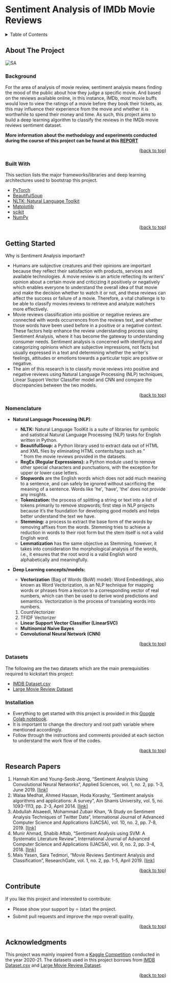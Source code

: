 # Sentiment Analysis of IMDb Movie Reviews

<!-- TABLE OF CONTENTS -->
<details>
  <summary>Table of Contents</summary>
  <ol>
    <li>
      <a href="#about-the-project">About The Project</a>
      <ul>
        <li><a href="#background">Background</a></li>
      </ul>
      <ul>
        <li><a href="#built-with">Built With</a></li>
      </ul>
    </li>
    <li>
      <a href="#getting-started">Getting Started</a>
      <ul>
        <li><a href="#nomenclature">Nomenclature</a></li>
        <li><a href="#datasets">Datasets</a></li>
        <li><a href="#installation">Installation</a></li>
      </ul>
    </li>
    <li><a href="#research-papers">Research Papers</a></li>
    <li><a href="#contribute">Contribute</a></li>
    <li><a href="#acknowledgments">Acknowledgments</a>
    
  </ol>
</details>

<!-- ABOUT THE PROJECT -->
## About The Project

![SA](https://www.freecodecamp.org/news/content/images/2020/09/wall-5.jpeg)

### Background

For the area of analysis of movie review, sentiment analysis means finding the mood of the public about how they judge a specific movie. And based on the reviews available online, in this instance, IMDb, most movie buffs would love to view the ratings of a movie before they book their tickets, as this may influence their experience from the movie and whether it is worthwhile to spend their money and time. As such, this project aims to build a deep learning algorithm to classify the reviews in the IMDb movie reviews sentiment dataset.

**More information about the methodology and experiments conducted during the course of this project can be found at this [REPORT](https://github.com/patprem/SentimentAnalysis/blob/bcc06d4e5c01555570df185f26e0e45a25fc7366/Report.pdf)**

<p align="right">(<a href="#top">back to top</a>)</p>

### Built With

This section lists the major frameworks/libraries and deep learning architectures used to bootstrap this project. 
* [PyTorch](https://pytorch.org/)
* [BeautifulSoup](https://beautiful-soup-4.readthedocs.io/en/latest/)
* [NLTK: Natural Language Toolkit](https://www.nltk.org/)
* [Matplotlib](https://matplotlib.org/)
* [scikit](https://scikit-learn.org/stable/)
* [NumPy](https://numpy.org/)

<p align="right">(<a href="#top">back to top</a>)</p>

<!-- GETTING STARTED -->
## Getting Started
Why is Sentiment Analysis important?
* Humans are subjective creatures and their opinions are important because they reflect their satisfaction with products, services and available technologies. A movie review is an article reflecting its writers’ opinion about a certain movie and criticizing it positively or negatively which enables everyone to understand the overall idea of that movie and make the decision whether to watch it or not, and these reviews can affect the success or failure of a movie. Therefore, a vital challenge is to be able to classify movies reviews to retrieve and analyze watchers more effectively. 
* Movie reviews classification into positive or negative reviews are connected with words occurrences from the reviews text, and whether those words have been used before in a positive or a negative context. These factors help enhance the review understanding process using Sentiment Analysis, where it has become the gateway to understanding consumer needs. Sentiment analysis is concerned with identifying and categorizing opinions which are subjective impressions, not facts but usually expressed in a text and determining whether the writer's feelings, attitudes or emotions towards a particular topic are positive or negative. 
* The aim of this research is to classify movie reviews into positive and negative reviews using Natural Language Processing (NLP) techniques, Linear Support Vector Classifier model and CNN and compare the discrepancies between the two models.

<p align="right">(<a href="#top">back to top</a>)</p>

### Nomenclature
* **Natural Language Processing (NLP)**:
  * **NLTK:** Natural Language ToolKit is a suite of libraries for symbolic and satistical Natural Language Processing (NLP) tasks for English written in Python.
  * **BeautifulSoup:** a Python library used to extract data out of HTML and XML files by eliminating HTML contents/tags such as "<br>" from the movie reviews provided in the datasets.
  * **RegEx (Regular Expressions):** a Python module used to remove other special characters and punctuations, with the exception for upper or lower case letters.
  * **Stopwords** are the English words which does not add much meaning to a sentence, and can safely be ignored without sacrificing the meaning of a sentence. Words like 'he', 'have', 'the' does not provide any insights.
  * **Tokenization:** the process of splitting a string or text into a list of tokens primarily to remove stopwords; first step in NLP projects because it’s the foundation for developing good models and helps better understand the text we have.
  * **Stemming:** a process to extract the base form of the words by removing affixes from the words. Stemming tries to achieve a reduction in words to their root form but the stem itself is not a valid English word.
  * **Lemmatization** has the same objective as Stemming, however, it takes into consideration the morphological analysis of the words, i.e., it ensures that the root word is a valid English word alphabetically and meaningfully.

* **Deep Learning concepts/models:**
  * **Vectorization** (Bag of Words (BoW) model): Word Embeddings, also known as Word Vectorization, is an NLP technique for mapping words or phrases from a lexicon to a corresponding vector of real numbers, which can then be used to derive word predictions and semantics. Vectorization is the process of translating words into numbers.
   1. CountVectorizer
   2. TFIDF Vectorizer 
  * **Linear Support Vector Classifier (LinearSVC)**
  * **Multinomial Naive Bayes**
  * **Convolutional Neural Network (CNN)**

<p align="right">(<a href="#top">back to top</a>)</p>

### Datasets

The following are the two datasets which are the main prerequisities required to kickstart this project:
* [IMDB Dataset.csv](https://www.kaggle.com/lakshmi25npathi/sentiment-analysis-of-imdb-movie-reviews/data)
* [Large Movie Review Dataset](https://ai.stanford.edu/~amaas/data/sentiment/)

### Installation

* Everything to get started with this project is provided in this [Google Colab notebook](https://github.com/patprem/IMDb-SentimentAnalysis/blob/6a4508c73bd44b99bd0837edf7b418ec3f513801/SentimentAnalysis.ipynb).
* It is important to change the directory and root path variable where mentioned accordingly.
* Follow through the instructions and comments provided at each section to understand the work flow of the codes.

<p align="right">(<a href="#top">back to top</a>)</p>

<!-- PAPERS EXAMPLES -->
## Research Papers
1. Hannah Kim and Young-Seob Jeong, “Sentiment Analysis Using Convolutional Neural Networks”, Applied Sciences, vol. 1, no. 2, pp. 1-3, June 2019. [[link]](https://www.mdpi.com/2076-3417/9/11/2347/pdf-vor)
2. Walaa Medhat, Ahmed Hassan, Hoda Korashy, “Sentiment analysis algorithms and applications: A survey”, Ain Shams University, vol. 5, no. 1093-1113, pp. 2-3, April 2014. [[link]](https://www.researchgate.net/publication/261875740_Sentiment_Analysis_Algorithms_and_Applications_A_Survey)
3. Abdullah Alsaeedi, Mohammad Zubair Khan, “A Study on Sentiment Analysis Techniques of Twitter Data”, International Journal of Advanced Computer Science and Applications (IJACSA), vol. 10, no. 2, pp. 7-8, 2019. [[link]](https://www.researchgate.net/publication/331411860_A_Study_on_Sentiment_Analysis_Techniques_of_Twitter_Data)
4. Munir Ahmad, Shabib Aftab, “Sentiment Analysis using SVM: A Systematic Literature Review”, International Journal of Advanced Computer Science and Applications (IJACSA), vol. 9, no. 2, pp. 3-4, 2018. [[link]](https://thesai.org/Downloads/Volume9No2/Paper_26-Sentiment_Analysis_using_SVM.pdf)
5. Mais Yasen, Sara Tedmori, “Movie Reviews Sentiment Analysis and Classification”, ResearchGate, vol. 1, no. 2, pp. 1-5, April 2019. [[link]](https://www.researchgate.net/publication/332321070_Movies_Reviews_Sentiment_Analysis_and_Classification)

<p align="right">(<a href="#top">back to top</a>)</p>

<!-- CONTRIBUTE -->
## Contribute

If you like this project and interested to contribute:
* Please show your support by ⭐ (star) the project.
* Submit pull requests and improve the repo overall quality.

<p align="right">(<a href="#top">back to top</a>)</p>

<!-- ACKNOWLEDGMENTS -->
## Acknowledgments
This project was mainly inspired from a [Kaggle Competition](https://www.kaggle.com/lakshmi25npathi/sentiment-analysis-of-imdb-movie-reviews) conducted in the year 2020-21. The datasets used in this project borrows from [IMDB Dataset.csv](https://www.kaggle.com/lakshmi25npathi/sentiment-analysis-of-imdb-movie-reviews/data) and [Large Movie Review Dataset](https://ai.stanford.edu/~amaas/data/sentiment/).

<p align="right">(<a href="#top">back to top</a>)</p>
